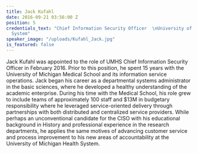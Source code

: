 ```yaml
---
title: Jack Kufahl
date: 2016-09-21 03:56:00 Z
position: 5
credentials_text: "Chief Information Security Officer  \nUniversity of Michigan Health
  System"
speaker_image: "/uploads/Kufahl_Jack.jpg"
is_featured: false
---
```


Jack Kufahl was appointed to the role of UMHS Chief Information Security Officer in February 2016. Prior to this position, he spent 15 years with the University of Michigan Medical School and its information service operations. Jack began his career as a departmental systems administrator in the basic sciences, where he developed a healthy understanding of the academic enterprise. During his time with the Medical School, his role grew to include teams of approximately 100 staff and $13M in budgetary responsibility where he leveraged service-oriented delivery through partnerships with both distributed and centralized service providers. While perhaps an unconventional candidate for the CISO with his educational background in History and professional experience in the research departments, he applies the same motives of advancing customer service and process improvement to his new areas of accountability at the University of Michigan Health System.
